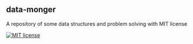 ## data-monger
A repository of some data structures and problem solving with MIT license

[![MIT license](https://img.shields.io/badge/License-MIT-blue.svg)](https://opensource.org/licenses/MIT)
